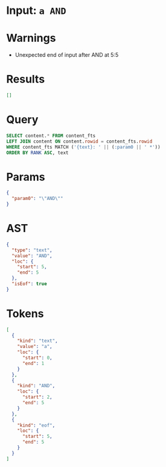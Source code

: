 # Input: `a AND`

# Warnings

- Unexpected end of input after AND at 5:5

# Results
```json
[]
```

# Query

```sql
SELECT content.* FROM content_fts
LEFT JOIN content ON content.rowid = content_fts.rowid
WHERE content_fts MATCH ('{text}: ' || (:param0 || ' *'))
ORDER BY RANK ASC, text
```

# Params

```json
{
  "param0": "\"AND\""
}
```

# AST

```json
{
  "type": "text",
  "value": "AND",
  "loc": {
    "start": 5,
    "end": 5
  },
  "isEof": true
}
```

# Tokens
```json
[
  {
    "kind": "text",
    "value": "a",
    "loc": {
      "start": 0,
      "end": 1
    }
  },
  {
    "kind": "AND",
    "loc": {
      "start": 2,
      "end": 5
    }
  },
  {
    "kind": "eof",
    "loc": {
      "start": 5,
      "end": 5
    }
  }
]
```